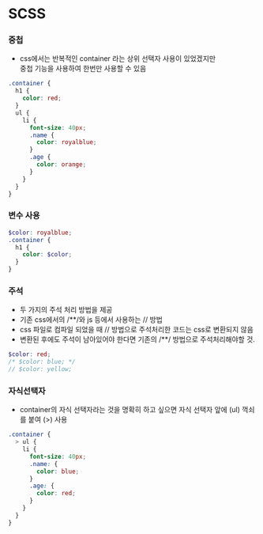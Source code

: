 # SCSS
### 중첩
- css에서는 반복적인 container 라는 상위 선택자 사용이 있었겠지만  
중첩 기능을 사용하여 한번만 사용할 수 있음
```scss
.container {
  h1 {
    color: red;
  }
  ul {
    li {
      font-size: 40px;
      .name {
        color: royalblue;
      }
      .age {
        color: orange;
      }
    }
  }
}
```
### 변수 사용
```scss
$color: royalblue;
.container {
  h1 {
    color: $color;
  }
}
```
### 주석
- 두 가지의 주석 처리 방법을 제공
- 기존 css에서의 /**/와 js 등에서 사용하는 // 방법
- css 파일로 컴파일 되었을 때 // 방법으로 주석처리한 코드는 css로 변환되지 않음
- 변환된 후에도 주석이 남아있어야 한다면 기존의 /**/ 방법으로 주석처리해야할 것.
```scss
$color: red;
/* $color: blue; */
// $color: yellow;
```
### 자식선택자
- container의 자식 선택자라는 것을 명확히 하고 싶으면 자식 선택자 앞에 (ul) 꺽쇠를 붙여 (>) 사용
```scss
.container {
  > ul {
    li {
      font-size: 40px;
      .name: {
        color: blue;
      }
      .age: {
        color: red;
      }
    }
  }
}
